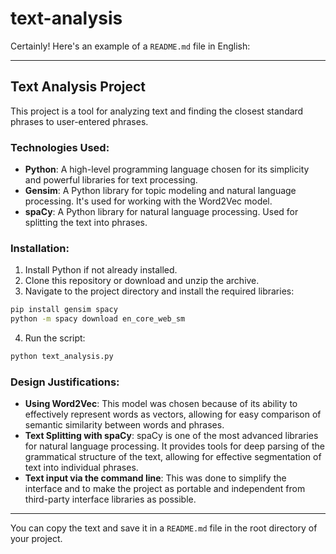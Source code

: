 # text-analysis
Certainly! Here's an example of a `README.md` file in English:

---

## **Text Analysis Project**

This project is a tool for analyzing text and finding the closest standard phrases to user-entered phrases.

### **Technologies Used:**

- **Python**: A high-level programming language chosen for its simplicity and powerful libraries for text processing.
- **Gensim**: A Python library for topic modeling and natural language processing. It's used for working with the Word2Vec model.
- **spaCy**: A Python library for natural language processing. Used for splitting the text into phrases.

### **Installation:**

1. Install Python if not already installed.
2. Clone this repository or download and unzip the archive.
3. Navigate to the project directory and install the required libraries:

```bash
pip install gensim spacy
python -m spacy download en_core_web_sm
```

4. Run the script:

```bash
python text_analysis.py
```

### **Design Justifications:**

- **Using Word2Vec**: This model was chosen because of its ability to effectively represent words as vectors, allowing for easy comparison of semantic similarity between words and phrases.
- **Text Splitting with spaCy**: spaCy is one of the most advanced libraries for natural language processing. It provides tools for deep parsing of the grammatical structure of the text, allowing for effective segmentation of text into individual phrases.
- **Text input via the command line**: This was done to simplify the interface and to make the project as portable and independent from third-party interface libraries as possible.

---

You can copy the text and save it in a `README.md` file in the root directory of your project.
